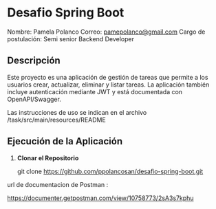 # Desafio Spring Boot 
Nombre: Pamela Polanco
Correo: pamepolanco@gmail.com
Cargo de postulación: Semi senior Backend Developer


## Descripción
Este proyecto es una aplicación de gestión de tareas que permite a los usuarios crear, actualizar, eliminar y listar tareas. La aplicación también incluye autenticación mediante JWT y está documentada con OpenAPI/Swagger.


Las instrucciones de uso se indican en el archivo /task/src/main/resources/README


## Ejecución de la Aplicación

1. **Clonar el Repositorio**
   
   git clone https://github.com/ppolancosan/desafio-spring-boot.git
  
url de documentacion de Postman :

https://documenter.getpostman.com/view/10758773/2sA3s7kphu
